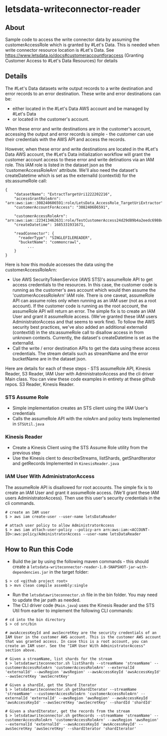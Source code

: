 # letsdata-writeconnector-reader

## About
Sample code to access the write connector data by assuming the customerAccessRole which is granted by #Let's Data. This is needed when write connector resource location is #Let's Data.  See https://www.letsdata.io/docs#customeraccountforaccess (Granting Customer Access to #Let's Data Resources) for details

## Details
The #Let's Data datasets write output records to a write destination and error records to an error destination. These write and error destinations can be:

* either located in the #Let's Data AWS account and be managed by #Let's Data
* or located in the customer's account.

When these error and write destinations are in the customer's account, accessing the output and error records is simple - the customer can use their credentials with the AWS API and access the records.

However, when these error and write destinations are located in the #Let's Data AWS account, the #Let's Data initialization workflow will grant the customer account access to these error and write detinations via an IAM role. This IAM role is listed in the dataset json as the 'customerAccessRoleArn' attribute. We'll also need the dataset's createDatetime which is set as the externalId (contextId) for the sts:assumeRole call:
```
{
    "datasetName": "ExtractTargetUri1222202216",
    "accessGrantRoleArn": "arn:aws:iam::308240606591:role/LetsData_AccessRole_TargetUriExtractor",
    "customerAccountForAccess": "308240606591",

    "customerAccessRoleArn": "arn:aws:iam::223413462631:role/TestCustomerAccess24d29d89b4a2eedc6988cfa17a2c3d81IAMRole",
    "createDatetime": 1685331931671,
    
    "readConnector": {
      "readerType": "SINGLEFILEREADER",
      "bucketName": "commoncrawl",
          ...
    }
}
```    

Here is how this module accesses the data using the customerAccessRoleArn:

* Use AWS SecurityTokenService (AWS STS)'s assumeRole API to get access credentials to the resources. In this case, the customer code is running as the customer's aws account which would then assume the 'customerAccessRoleArn' IAM role. There is one caveat, assumeRole API can assume roles only when running as an IAM user (not as a root account). If the customer code is running as the root account, the assumeRole API will return an error. The simple fix is to create an IAM User and grant it assumeRole access. (We've granted these IAM users AdministratorAccess and that seems to work fine). To follow the AWS security best practices, we've also added an additional externalId (contextId) in the sts:assumeRole call to disallow access in from unknown contexts. Currently, the dataset's createDatetime is set as the externalId.  
* Call the write / error destination APIs to get the data using these access credentials. The stream details such as streamName and the error bucketName are in the dataset json.

Here are details for each of these steps - STS assumeRole API, Kinesis Reader, S3 Reader, IAM User with AdministratorAccess and the cli driver Main class. You can view these code examples in entirety at these github repos. S3 Reader, Kinesis Reader.

### STS Assume Role
* Simple implementation creates an STS client using the IAM User's credentials
* Calls the assumeRole API with the roleArn and policy texts
Implemented in ```STSUtil.java```

### Kinesis Reader
* Create a Kinesis Client using the STS Assume Role utility from the previous step
* Use the Kinesis clent to describeStreams, listShards, getShardIterator and getRecords
Implemented in ```KinesisReader.java```

### IAM User With AdministratorAccess
The assumeRole API is disallowed for root accounts. The simple fix is to create an IAM User and grant it assumeRole access. (We'll grant these IAM users AdministratorAccess). Then use this user's security credentials in the cli commands.
```
# create an IAM user
$ > aws iam create-user --user-name letsDataReader

# attach user policy to allow AdministratorAccess
$ > aws iam attach-user-policy --policy-arn arn:aws:iam:<ACCOUNT-ID>:aws:policy/AdministratorAccess --user-name letsDataReader
```

## How to Run this Code
* Build the jar by using the following maven commands - this should create a ```letsdata-writeconnector-reader-1.0-SNAPSHOT-jar-with-dependencies.jar``` in the target folder:
```
$ > cd <github project root>
$ > mvn clean compile assembly:single 
```
* Run the ```letsdatawriteconnector.sh``` file in the bin folder. You may need to update the jar path as needed. 
* The CLI driver code (```Main.java```) uses the Kinesis Reader and the STS Util from earlier to implement the following CLI commands:
```
# cd into the bin directory
$ > cd src/bin

# awsAccessKeyId and awsSecretKey are the security credentials of an IAM User in the customer AWS account. This is the customer AWS account that was granted access. In case this is a root account, you can create an IAM user. See the "IAM User With AdministratorAccess" section above.

# Given a streamName, list shards for the stream
$ > letsdatawriteconnector.sh listShards --streamName 'streamName' --customerAccessRoleArn 'customerAccessRoleArn' --externalId 'externalId' --awsRegion 'awsRegion' --awsAccessKeyId 'awsAccessKeyId' --awsSecretKey 'awsSecretKey'

# Given a shardId, get the Shard Iterator
$ > letsdatawriteconnector.sh getShardIterator --streamName 'streamName' --customerAccessRoleArn 'customerAccessRoleArn' --externalId 'externalId' --awsRegion 'awsRegion' --awsAccessKeyId 'awsAccessKeyId' --awsSecretKey 'awsSecretKey' --shardId 'shardId'

# Given a shardIterator, get the records from the stream
$ > letsdatawriteconnector.sh getRecords --streamName 'streamName' --customerAccessRoleArn 'customerAccessRoleArn' --awsRegion 'awsRegion' --externalId 'externalId' --awsAccessKeyId 'awsAccessKeyId' --awsSecretKey 'awsSecretKey' --shardIterator 'shardIterator'
```
